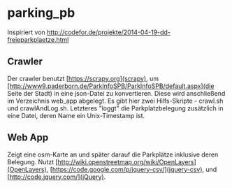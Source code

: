 parking_pb
==========

Inspiriert von http://codefor.de/projekte/2014-04-19-dd-freieparkplaetze.html

Crawler
-------

Der crawler benutzt [https://scrapy.org](scrapy), um [http://www9.paderborn.de/ParkInfoSPB/ParkInfoSPB/default.aspx](die Seite der Stadt) in eine json-Datei zu konvertieren. Diese wird anschließend im Verzeichnis web_app abgelegt. Es gibt hier zwei Hilfs-Skripte - crawl.sh und crawlAndLog.sh. Letzteres "loggt" die Parkplatzbelegung zusätzlich in eine Datei, deren Name ein Unix-Timestamp ist.

Web App
-------

Zeigt eine osm-Karte an und später darauf die Parkplätze inklusive deren Belegung. Nutzt [http://wiki.openstreetmap.org/wiki/OpenLayers](OpenLayers), [https://code.google.com/p/jquery-csv/](jquery-csv), und [http://code.jquery.com/](jQuery).
